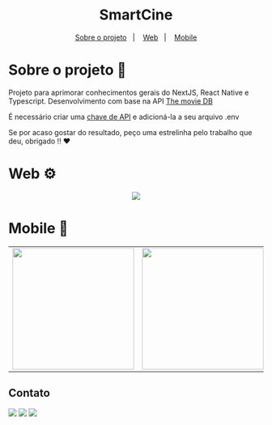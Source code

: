 <h1 align="center">
  SmartCine
</h1>

<p align="center">
  <a href="#sobre-o-projeto-book">Sobre o projeto</a>&nbsp;&nbsp;&nbsp;|&nbsp;&nbsp;&nbsp;
  <a href="#web-gear">Web</a>&nbsp;&nbsp;&nbsp;|&nbsp;&nbsp;&nbsp;
  <a href="#mobile-iphone">Mobile</a>
</p>

# Sobre o projeto :book:

Projeto para aprimorar conhecimentos gerais do NextJS, React Native e Typescript.
Desenvolvimento com base na API [The movie DB](https://developers.themoviedb.org/3/getting-started/introduction)

É necessário criar uma [chave de API](https://developers.themoviedb.org/3/getting-started/authentication)
e adicioná-la a seu arquivo .env

Se por acaso gostar do resultado, peço uma estrelinha pelo trabalho que deu, obrigado !! :heart:

# Web :gear:

<div align='center'>
  <img src="https://user-images.githubusercontent.com/78969510/202267657-eb6ea481-42e2-457c-a3dd-e192d4c8872a.png" />
</div>

# Mobile :iphone:

<table>
  <tr>
    <td valign="top">
      <img width=240 src="https://user-images.githubusercontent.com/78969510/202268174-d04821a7-f9e1-476f-8205-417827b11553.jpeg"/>
    </td>
    <td valign="top">
      <img width=240 src="https://user-images.githubusercontent.com/78969510/202268212-e7bda89a-53dd-4518-a049-e2f28cdae6c6.jpeg"/>
    </td>
    <td valign="top">
      <img width=240 src="https://user-images.githubusercontent.com/78969510/202268241-d0296c38-a8ce-4d28-b21b-c3c63e371ec4.jpeg"/>
    </td>
    <td valign="top">
      <img width=240 src="https://user-images.githubusercontent.com/78969510/202268273-386323b3-75eb-4bea-bf49-26994b88ee08.jpeg"/>
    </td>
  </tr>
</table>

## Contato

<a href="https://instagram.com/joaao_alvees" target="_blank"><img src="https://img.shields.io/badge/-Instagram-%23E4405F?style=for-the-badge&logo=instagram&logoColor=white" target="_blank"></a>
<a href = "mailto:contato@joao.alves1032003@gmail.com"><img src="https://img.shields.io/badge/Gmail-D14836?style=for-the-badge&logo=gmail&logoColor=white" target="_blank"></a>
<a href="https://www.linkedin.com/in/jo%C3%A3o-pedro-alves-pereira-bb0052216/" target="_blank"><img src="https://img.shields.io/badge/-LinkedIn-%230077B5?style=for-the-badge&logo=linkedin&logoColor=white" target="_blank"></a>

</div>

